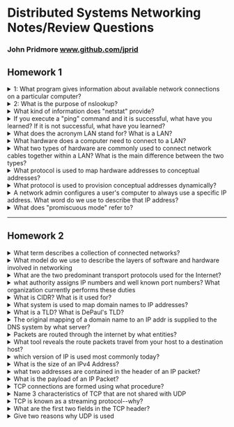 # Distributed Systems Networking Notes/Review Questions
### John Pridmore www.github.com/jprid

## Homework 1

<details>
	<summary>1: What program gives information about available network connections on a particular computer?</summary>
ipconfig/ifconfig
</details>

<details>
	<summary>2: What is the purpose of nslookup?</summary>
	it looks up the IP address associated with a host's name
</details>

<details>
	<summary>What kind of information does "netstat" provide?</summary>
network activity on computer
</details>

<details>
	<summary>If you execute a "ping" command and it is successful, what have you learned? If it is not successful, what have you learned?</summary>
success => host is running
failure => host is not running
		=> ping is off/prohibited on the network
</details>

<details>
	<summary>What does the acronym LAN stand for? What is a LAN?</summary>
	Local Area Network
	A series of machines that are all connected on one network directly
</details>

<details>
	<summary>What hardware does a computer need to connect to a LAN?</summary>
	Network Interface Controller (NIC) 
	cable to connect to the network
</details>

<details>
	<summary>What two types of hardware are commonly used to connect network cables together within a LAN? What is the main difference between the two types?</summary>
<ul>
<li><em>Hub</em></li>
* repeats signal from one cable to all other cables
<li><em>Switch</em> </li>
* repeats signal from one cable to a specific cable
</details>
</ul>

<details>
	<summary>What protocol is used to map hardware addresses to conceptual addresses?</summary>
<p>Address Resolution Protocol (ARP) </p>
<p>maps conceptual address (IP addr) to hardware address (MAC addr)</p>
</details>

<details>
	<summary>What protocol is used to provision conceptual addresses dynamically?</summary>
Dynamic Host Configuration Protocol (DHCP)
</details>

<details>
	<summary>A network admin configures a user's computer to always use a specific IP address. What word do we use to describe that IP address?</summary>
Static IP
</details>

<details>
	<summary>What does "promiscuous mode" refer to?</summary>
<p>NIC ==> allows the card to read all incoming packets, no matter their destination (MAC addr)</p>
<p>usu. used to diagnose network problems</p>
</details>

<!--HOMEWORK2 QUESTIONS-->
<hr>

## Homework 2

<details>
	<summary>What term describes a collection of connected networks?</summary>
<b>an internetwork</b>
</details>

<details>
	<summary>What model do we use to describe the layers of software and hardware involved in networking</summary>
<b>Open Systems Interconnection (OSI) Reference model </b>
</details>

<details>
	<summary>What are the two predominant transport protocols used for the Internet?</summary>
<b>TCP and UDP</b>
</details>

<details>
	<summary>what authority assigns IP numbers and well known port numbers? What organization currently performs these duties</summary>
<b>IANA. Now it is ICANN</b>
</details>

<details>
	<summary>What is CIDR? What is it used for?</summary>
<p><b>Classless Inter-Domain Routing</b></p>
<p><b>used to designate ranges of IP addrs</b></p>
</details>

<details>
	<summary>What system is used to map domain names to IP addresses?</summary>
<b>Domain Name System (DNS)</b>
</details>

<details>
	<summary>What is a TLD? What is DePaul's TLD?</summary>
	Top-Level Domain. Edu
</details>

<details>
	<summary>The original mapping of a domain name to an IP addr is supplied to the DNS system by what server?</summary>
<b>authoritative nameserver</b>
</details>

<details>
	<summary>Packets are routed through the internet by what entities?</summary>
<b>Autonomous Systems (AS'es)</b>
</details>

<details>
	<summary>What tool reveals the route packets travel from your host to a destination host?</summary>
<b>tracert</b>
</details>

<details>
	<summary>which version of IP is used most commonly today?</summary>
	<b>IPv4</b> (version 4)
</details>

<details>
	<summary>What is the size of an IPv4 Address?</summary>
<b>32 bits ==> 4 bytes</b>
</details>

<details>
	<summary>what two addresses are contained in the header of an IP packet?</summary>
<b>the DNS host and the port</b>
</details>

<details>
	<summary>What is the payload of an IP Packet?</summary>
<b>a transport packet</b>
</details>

<details>
	<summary>TCP connections are formed using what procedure?</summary>
<p>3-way handshake:</b>
<ul>
	<li> ----Syn--> </li>
	<li> <-Syn|Ack- </li>
	<li> ----Ack--> </li>
</ul>
</details>

<details>
	<summary>Name 3 characteristics of TCP that are not shared with UDP</summary>
<ul>
	<li><b>Connection Management</b></li>
	<li><b>Reliability</b></li>
	<li><b>Flow Control</b></li>
</ul>
</details>

<details>
	<summary>TCP is known as a streaming protocol--why?</summary>
<b>TCP sends a stream of bytes, it does not maintain message boundaries (reads all incoming bytes) into a buffer
therefore partially examining regions of messages</b>
</details>

<details>
	<summary>What are the first two fields in the TCP header?</summary>
<b>Source port, Destination Port</b>
</details>

<details>
	<summary>Give two reasons why UDP is used</summary>
<b>1. when performance > "completeness" 2. short messages</b>
</details>
